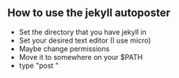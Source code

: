 ## How to use the jekyll autoposter

* Set the directory that you have jekyll in
* Set your desired text editor (I use micro)
* Maybe change permissions
* Move it to somewhere on your $PATH 
* type "post <name of post>"
